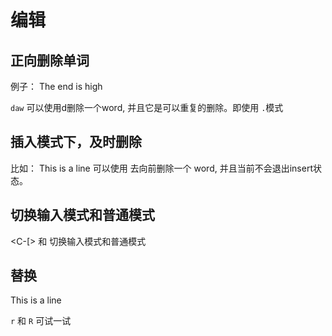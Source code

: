 # 编辑

## 正向删除单词
例子：
The end is high

`daw` 可以使用d删除一个word, 并且它是可以重复的删除。即使用 `.`模式

## 插入模式下，及时删除

比如：
This is a line
可以使用 <Ctrl-w> 去向前删除一个 word, 并且当前不会退出insert状态。

## 切换输入模式和普通模式

<C-[> 和 <Esc> 切换输入模式和普通模式

## 替换
This is a line

`r` 和 `R` 可试一试 




